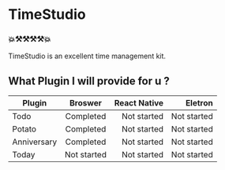 # TimeStudio
### 💥⚒⚒⚒⚒💥 
TimeStudio is an excellent time management kit.

## What Plugin I will provide for u ?
| Plugin   | Broswer       | React Native| Eletron |
| ---------|:-------------:| -----------:|--------:|
| Todo     |    Completed  |  Not started | Not started|
| Potato     |    Completed  |  Not started | Not started|
| Anniversary     |    Completed  |  Not started | Not started|
| Today     |    Not started  |  Not started | Not started|